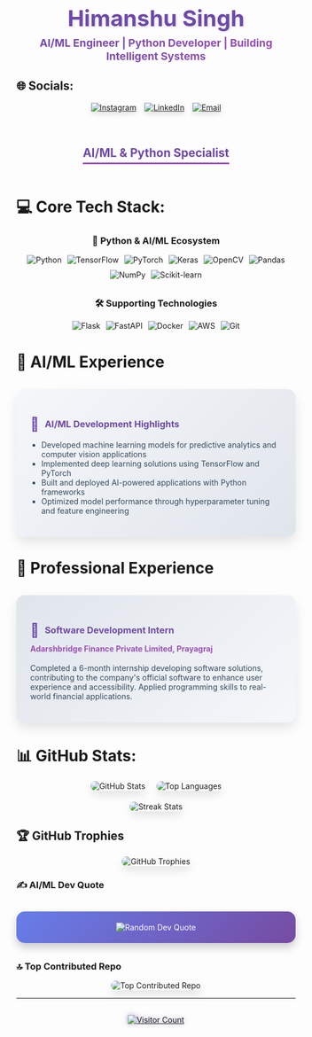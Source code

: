 <!-- Animated Header with Name and Tagline -->
<div align="center" style="animation: fadeIn 1.5s ease-in-out;">
  <h1 style="font-size: 2.5rem; margin-bottom: 0; color: #6e48aa; text-shadow: 2px 2px 4px rgba(0,0,0,0.1);">Himanshu Singh</h1>
  <p style="font-size: 1.2rem; margin-top: 0.5rem; background: linear-gradient(90deg, #6e48aa 0%, #9c50b6 100%); -webkit-background-clip: text; -webkit-text-fill-color: transparent; font-weight: bold;">AI/ML Engineer | Python Developer | Building Intelligent Systems</p>
</div>

## 🌐 Socials:
<div align="center" style="display: flex; justify-content: center; gap: 15px; animation: slideUp 1s ease-out;">
  <a href="https://instagram.com/me.himanshu.singh_" target="_blank">
    <img src="https://img.shields.io/badge/Instagram-%23E4405F.svg?logo=Instagram&logoColor=white" alt="Instagram" style="transition: all 0.3s ease; box-shadow: 0 4px 8px rgba(0,0,0,0.1);" onmouseover="this.style.transform='translateY(-5px) scale(1.1)'; this.style.boxShadow='0 8px 16px rgba(0,0,0,0.2)'" onmouseout="this.style.transform='translateY(0) scale(1)'; this.style.boxShadow='0 4px 8px rgba(0,0,0,0.1)'">
  </a>
  <a href="https://www.linkedin.com/in/shimanshu3107/" target="_blank">
    <img src="https://img.shields.io/badge/LinkedIn-%230077B5.svg?logo=linkedin&logoColor=white" alt="LinkedIn" style="transition: all 0.3s ease; box-shadow: 0 4px 8px rgba(0,0,0,0.1);" onmouseover="this.style.transform='translateY(-5px) scale(1.1)'; this.style.boxShadow='0 8px 16px rgba(0,0,0,0.2)'" onmouseout="this.style.transform='translateY(0) scale(1)'; this.style.boxShadow='0 4px 8px rgba(0,0,0,0.1)'">
  </a>
  <a href="mailto:informhimanshusingh@gmail.com" target="_blank">
    <img src="https://img.shields.io/badge/Email-D14836?logo=gmail&logoColor=white" alt="Email" style="transition: all 0.3s ease; box-shadow: 0 4px 8px rgba(0,0,0,0.1);" onmouseover="this.style.transform='translateY(-5px) scale(1.1)'; this.style.boxShadow='0 8px 16px rgba(0,0,0,0.2)'" onmouseout="this.style.transform='translateY(0) scale(1)'; this.style.boxShadow='0 4px 8px rgba(0,0,0,0.1)'">
  </a>
</div>

<!-- AI/ML Focus Section with Pulse Animation -->
<div align="center" style="margin: 2rem 0; animation: pulse 2s infinite alternate;">
  <h2 style="color: #6e48aa; display: inline-block; border-bottom: 3px solid #9c50b6; padding-bottom: 5px;">AI/ML & Python Specialist</h2>
</div>

# 💻 Core Tech Stack:
<div align="center" style="animation: fadeIn 1.5s ease-in-out;">

### 🐍 Python & AI/ML Ecosystem
<div style="display: flex; flex-wrap: wrap; gap: 10px; justify-content: center; margin-bottom: 2rem;">
  <img src="https://img.shields.io/badge/python-3670A0?style=for-the-badge&logo=python&logoColor=ffdd54" alt="Python" style="transition: all 0.3s ease; transform-origin: center;" onmouseover="this.style.transform='rotate(5deg) scale(1.1)'; this.style.filter='drop-shadow(0 0 8px #ffdd54)'" onmouseout="this.style.transform='rotate(0) scale(1)'; this.style.filter='none'">
  <img src="https://img.shields.io/badge/TensorFlow-%23FF6F00.svg?style=for-the-badge&logo=TensorFlow&logoColor=white" alt="TensorFlow" style="transition: all 0.3s ease;" onmouseover="this.style.transform='translateY(-8px)'; this.style.filter='drop-shadow(0 0 8px #FF6F00)'" onmouseout="this.style.transform='translateY(0)'; this.style.filter='none'">
  <img src="https://img.shields.io/badge/PyTorch-%23EE4C2C.svg?style=for-the-badge&logo=PyTorch&logoColor=white" alt="PyTorch" style="transition: all 0.3s ease;" onmouseover="this.style.transform='translateY(-8px)'; this.style.filter='drop-shadow(0 0 8px #EE4C2C)'" onmouseout="this.style.transform='translateY(0)'; this.style.filter='none'">
  <img src="https://img.shields.io/badge/Keras-%23D00000.svg?style=for-the-badge&logo=Keras&logoColor=white" alt="Keras" style="transition: all 0.3s ease;" onmouseover="this.style.transform='translateY(-8px)'; this.style.filter='drop-shadow(0 0 8px #D00000)'" onmouseout="this.style.transform='translateY(0)'; this.style.filter='none'">
  <img src="https://img.shields.io/badge/OpenCV-%23white.svg?style=for-the-badge&logo=opencv&logoColor=white" alt="OpenCV" style="transition: all 0.3s ease;" onmouseover="this.style.transform='translateY(-8px)'; this.style.filter='drop-shadow(0 0 8px #5C3EE8)'" onmouseout="this.style.transform='translateY(0)'; this.style.filter='none'">
  <img src="https://img.shields.io/badge/pandas-%23150458.svg?style=for-the-badge&logo=pandas&logoColor=white" alt="Pandas" style="transition: all 0.3s ease;" onmouseover="this.style.transform='translateY(-8px)'; this.style.filter='drop-shadow(0 0 8px #150458)'" onmouseout="this.style.transform='translateY(0)'; this.style.filter='none'">
  <img src="https://img.shields.io/badge/numpy-%23013243.svg?style=for-the-badge&logo=numpy&logoColor=white" alt="NumPy" style="transition: all 0.3s ease;" onmouseover="this.style.transform='translateY(-8px)'; this.style.filter='drop-shadow(0 0 8px #013243)'" onmouseout="this.style.transform='translateY(0)'; this.style.filter='none'">
  <img src="https://img.shields.io/badge/scikit--learn-%23F7931E.svg?style=for-the-badge&logo=scikit-learn&logoColor=white" alt="Scikit-learn" style="transition: all 0.3s ease;" onmouseover="this.style.transform='translateY(-8px)'; this.style.filter='drop-shadow(0 0 8px #F7931E)'" onmouseout="this.style.transform='translateY(0)'; this.style.filter='none'">
</div>

### 🛠️ Supporting Technologies
<div style="display: flex; flex-wrap: wrap; gap: 10px; justify-content: center;">
  <img src="https://img.shields.io/badge/flask-%23000.svg?style=for-the-badge&logo=flask&logoColor=white" alt="Flask" style="transition: all 0.3s ease;" onmouseover="this.style.transform='scale(1.1)'; this.style.filter='drop-shadow(0 0 8px #000000)'" onmouseout="this.style.transform='scale(1)'; this.style.filter='none'">
  <img src="https://img.shields.io/badge/FastAPI-005571?style=for-the-badge&logo=fastapi" alt="FastAPI" style="transition: all 0.3s ease;" onmouseover="this.style.transform='scale(1.1)'; this.style.filter='drop-shadow(0 0 8px #005571)'" onmouseout="this.style.transform='scale(1)'; this.style.filter='none'">
  <img src="https://img.shields.io/badge/docker-%230db7ed.svg?style=for-the-badge&logo=docker&logoColor=white" alt="Docker" style="transition: all 0.3s ease;" onmouseover="this.style.transform='scale(1.1)'; this.style.filter='drop-shadow(0 0 8px #0db7ed)'" onmouseout="this.style.transform='scale(1)'; this.style.filter='none'">
  <img src="https://img.shields.io/badge/AWS-%23FF9900.svg?style=for-the-badge&logo=amazon-aws&logoColor=white" alt="AWS" style="transition: all 0.3s ease;" onmouseover="this.style.transform='scale(1.1)'; this.style.filter='drop-shadow(0 0 8px #FF9900)'" onmouseout="this.style.transform='scale(1)'; this.style.filter='none'">
  <img src="https://img.shields.io/badge/git-%23F05033.svg?style=for-the-badge&logo=git&logoColor=white" alt="Git" style="transition: all 0.3s ease;" onmouseover="this.style.transform='scale(1.1)'; this.style.filter='drop-shadow(0 0 8px #F05033)'" onmouseout="this.style.transform='scale(1)'; this.style.filter='none'">
</div>
</div>

# 💼 AI/ML Experience
<div style="background: linear-gradient(135deg, #f5f7fa 0%, #e0e5ec 100%); padding: 25px; border-radius: 15px; margin: 2rem 0; box-shadow: 0 10px 20px rgba(0,0,0,0.1); transition: all 0.5s ease; animation: slideUp 1s ease-out;" onmouseover="this.style.transform='translateY(-10px)'; this.style.boxShadow='0 15px 30px rgba(0,0,0,0.2)'" onmouseout="this.style.transform='translateY(0)'; this.style.boxShadow='0 10px 20px rgba(0,0,0,0.1)'">
  <h3 style="color: #6e48aa; margin-bottom: 10px; display: flex; align-items: center; gap: 10px;">
    <span style="font-size: 1.5em;">🧠</span> AI/ML Development Highlights
  </h3>
  <ul style="color: #34495e; padding-left: 20px;">
    <li>Developed machine learning models for predictive analytics and computer vision applications</li>
    <li>Implemented deep learning solutions using TensorFlow and PyTorch</li>
    <li>Built and deployed AI-powered applications with Python frameworks</li>
    <li>Optimized model performance through hyperparameter tuning and feature engineering</li>
  </ul>
</div>

# 🏢 Professional Experience
<div style="background: linear-gradient(135deg, #e0e5ec 0%, #f5f7fa 100%); padding: 25px; border-radius: 15px; margin: 2rem 0; box-shadow: 0 10px 20px rgba(0,0,0,0.1); transition: all 0.5s ease; animation: slideUp 1.2s ease-out;" onmouseover="this.style.transform='translateY(-10px)'; this.style.boxShadow='0 15px 30px rgba(0,0,0,0.2)'" onmouseout="this.style.transform='translateY(0)'; this.style.boxShadow='0 10px 20px rgba(0,0,0,0.1)'">
  <h3 style="color: #6e48aa; margin-bottom: 10px; display: flex; align-items: center; gap: 10px;">
    <span style="font-size: 1.5em;">💼</span> Software Development Intern
  </h3>
  <h4 style="color: #9c50b6; margin-top: 0;">Adarshbridge Finance Private Limited, Prayagraj</h4>
  <p style="color: #34495e;">Completed a 6-month internship developing software solutions, contributing to the company's official software to enhance user experience and accessibility. Applied programming skills to real-world financial applications.</p>
</div>

# 📊 GitHub Stats:
<div style="display: flex; flex-direction: column; gap: 20px; align-items: center; animation: fadeIn 2s ease-in-out;">
  <div style="display: flex; justify-content: center; gap: 20px; width: 100%; flex-wrap: wrap;">
    <img src="https://github-readme-stats.vercel.app/api?username=Code-sHimanshu&theme=shades-of-purple&hide_border=false&include_all_commits=true&count_private=true" alt="GitHub Stats" style="border-radius: 10px; transition: all 0.5s ease; max-width: 100%; box-shadow: 0 8px 16px rgba(0,0,0,0.1);" onmouseover="this.style.transform='scale(1.05) rotate(1deg)'; this.style.boxShadow='0 12px 24px rgba(0,0,0,0.2)'" onmouseout="this.style.transform='scale(1) rotate(0)'; this.style.boxShadow='0 8px 16px rgba(0,0,0,0.1)'">
    <img src="https://github-readme-stats.vercel.app/api/top-langs/?username=Code-sHimanshu&theme=shades-of-purple&hide_border=false&include_all_commits=true&count_private=true&layout=compact" alt="Top Languages" style="border-radius: 10px; transition: all 0.5s ease; max-width: 100%; box-shadow: 0 8px 16px rgba(0,0,0,0.1);" onmouseover="this.style.transform='scale(1.05) rotate(-1deg)'; this.style.boxShadow='0 12px 24px rgba(0,0,0,0.2)'" onmouseout="this.style.transform='scale(1) rotate(0)'; this.style.boxShadow='0 8px 16px rgba(0,0,0,0.1)'">
  </div>
  <img src="https://nirzak-streak-stats.vercel.app/?user=Code-sHimanshu&theme=shades-of-purple&hide_border=false" alt="Streak Stats" style="border-radius: 10px; transition: all 0.5s ease; max-width: 100%; box-shadow: 0 8px 16px rgba(0,0,0,0.1);" onmouseover="this.style.transform='scale(1.03)'; this.style.boxShadow='0 12px 24px rgba(0,0,0,0.2)'" onmouseout="this.style.transform='scale(1)'; this.style.boxShadow='0 8px 16px rgba(0,0,0,0.1)'">
</div>

## 🏆 GitHub Trophies
<div style="display: flex; justify-content: center; animation: fadeIn 2s ease-in-out;">
  <img src="https://github-profile-trophy.vercel.app/?username=Code-sHimanshu&theme=radical&no-frame=false&no-bg=true&margin-w=4" alt="GitHub Trophies" style="border-radius: 10px; transition: all 0.5s ease; box-shadow: 0 8px 16px rgba(0,0,0,0.1);" onmouseover="this.style.transform='scale(1.03)'; this.style.boxShadow='0 12px 24px rgba(0,0,0,0.2)'" onmouseout="this.style.transform='scale(1)'; this.style.boxShadow='0 8px 16px rgba(0,0,0,0.1)'">
</div>

### ✍️ AI/ML Dev Quote
<div style="background: linear-gradient(135deg, #667eea 0%, #764ba2 100%); padding: 20px; border-radius: 15px; color: white; text-align: center; margin: 2rem 0; transition: all 0.5s ease; animation: fadeIn 2s ease-in-out; box-shadow: 0 8px 16px rgba(0,0,0,0.2);" onmouseover="this.style.transform='translateY(-5px)'; this.style.boxShadow='0 12px 24px rgba(0,0,0,0.3)'" onmouseout="this.style.transform='translateY(0)'; this.style.boxShadow='0 8px 16px rgba(0,0,0,0.2)'">
  <img src="https://quotes-github-readme.vercel.app/api?type=vetical&theme=merko" alt="Random Dev Quote" style="max-width: 100%;">
</div>

### 🔝 Top Contributed Repo
<div style="display: flex; justify-content: center; animation: fadeIn 2s ease-in-out;">
  <img src="https://github-contributor-stats.vercel.app/api?username=Code-sHimanshu&limit=5&theme=synthwave&combine_all_yearly_contributions=true" alt="Top Contributed Repo" style="border-radius: 10px; transition: all 0.5s ease; box-shadow: 0 8px 16px rgba(0,0,0,0.1);" onmouseover="this.style.transform='scale(1.03)'; this.style.boxShadow='0 12px 24px rgba(0,0,0,0.2)'" onmouseout="this.style.transform='scale(1)'; this.style.boxShadow='0 8px 16px rgba(0,0,0,0.1)'">
</div>



---
<div style="display: flex; justify-content: center; margin-top: 30px; animation: fadeIn 2.5s ease-in-out;">
  <a href="https://visitcount.itsvg.in">
    <img src="https://visitcount.itsvg.in/api?id=Code-sHimanshu&icon=10&color=7" alt="Visitor Count" style="transition: all 0.3s ease; filter: drop-shadow(0 0 5px rgba(110, 72, 170, 0.5));" onmouseover="this.style.transform='scale(1.2) rotate(5deg)'; this.style.filter='drop-shadow(0 0 10px rgba(110, 72, 170, 0.8))'" onmouseout="this.style.transform='scale(1) rotate(0)'; this.style.filter='drop-shadow(0 0 5px rgba(110, 72, 170, 0.5))'">
  </a>
</div>

<!-- Proudly created with GPRM ( https://gprm.itsvg.in ) -->
